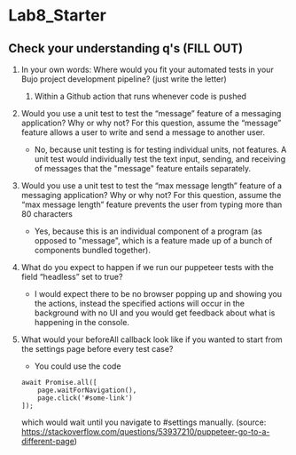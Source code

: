 # Lab8_Starter

## Check your understanding q's (FILL OUT)
1. In your own words: Where would you fit your automated tests in your Bujo project development pipeline? (just write the letter)
    1. Within a Github action that runs whenever code is pushed
   
2. Would you use a unit test to test the “message” feature of a messaging application? Why or why not? For this question, assume the “message” feature allows a user to write and send a message to another user.
    - No, because unit testing is for testing individual units, not features. A unit test would individually test the text input, sending, and receiving of messages that the "message" feature entails separately.
  
3. Would you use a unit test to test the “max message length” feature of a messaging application? Why or why not? For this question, assume the “max message length” feature prevents the user from typing more than 80 characters
    - Yes, because this is an individual component of a program (as opposed to "message", which is a feature made up of a bunch of components bundled together).
  
4. What do you expect to happen if we run our puppeteer tests with the field “headless” set to true?
    - I would expect there to be no browser popping up and showing you the actions, instead the specified actions will occur in the background with no UI and you would get feedback about what is happening in the console.

5. What would your beforeAll callback look like if you wanted to start from the settings page before every test case?
    - You could use the code 
    ``` 
    await Promise.all([
        page.waitForNavigation(),
        page.click('#some-link')
    ]); 
    ```

    which would wait until you navigate to #settings manually. (source: https://stackoverflow.com/questions/53937210/puppeteer-go-to-a-different-page)

